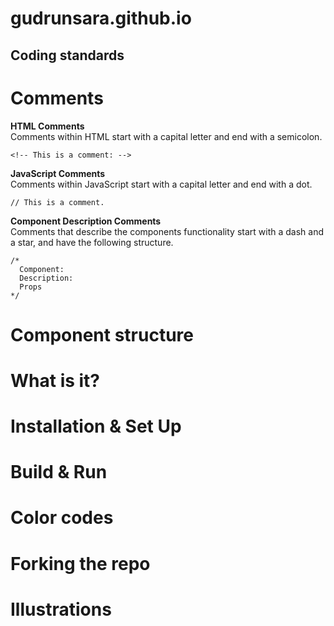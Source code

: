 # gudrunsara.github.io

## Coding standards 

# Comments 
**HTML Comments**  
Comments within HTML start with a capital letter and end with a semicolon.  
```
<!-- This is a comment: -->
```

**JavaScript Comments**  
Comments within JavaScript start with a capital letter and end with a dot.
```
// This is a comment.
```  

**Component Description Comments**  
Comments that describe the components functionality start with a dash and a star, and have the following structure.
```
/*
  Component: 
  Description:
  Props
*/
```  
 
 # Component structure
 

# What is it? 

# Installation & Set Up

# Build & Run

# Color codes 

# Forking the repo 

# Illustrations



